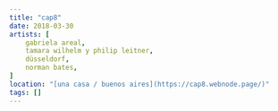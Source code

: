 ```yaml
---
title: "cap8"
date: 2018-03-30
artists: [
    gabriela areal,
    tamara wilhelm y philip leitner,
    düsseldorf,
    norman bates,
]
location: "[una casa / buenos aires](https://cap8.webnode.page/)"
tags: []
---
```


